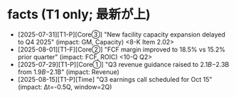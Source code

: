 # facts (T1 only; 最新が上)

- [2025-07-31][T1-P][Core③] "New facility capacity expansion delayed to Q4 2025" (impact: GM, Capacity) <8-K Item 2.02>
- [2025-08-01][T1-F][Core②] "FCF margin improved to 18.5% vs 15.2% prior quarter" (impact: FCF, ROIC) <10-Q Q2>
- [2025-07-29][T1-P][Core①] "Q3 revenue guidance raised to $2.1B-$2.3B from $1.9B-$2.1B" (impact: Revenue) <Earnings Call>
- [2025-08-15][T1-P][Time] "Q3 earnings call scheduled for Oct 15" (impact: Δt=-0.5Q, window=2Q) <IR Calendar>
